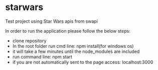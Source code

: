 # starwars
Test project using Star Wars apis from swapi

In order to run the application please follow the below steps:

- clone repository
- In the root folder run cmd line: npm install(for windows os)
- it will take a few minutes until the node_modules are included
- run command line: npm start
- if you are not automatically sent to the page access: localhost:3000
